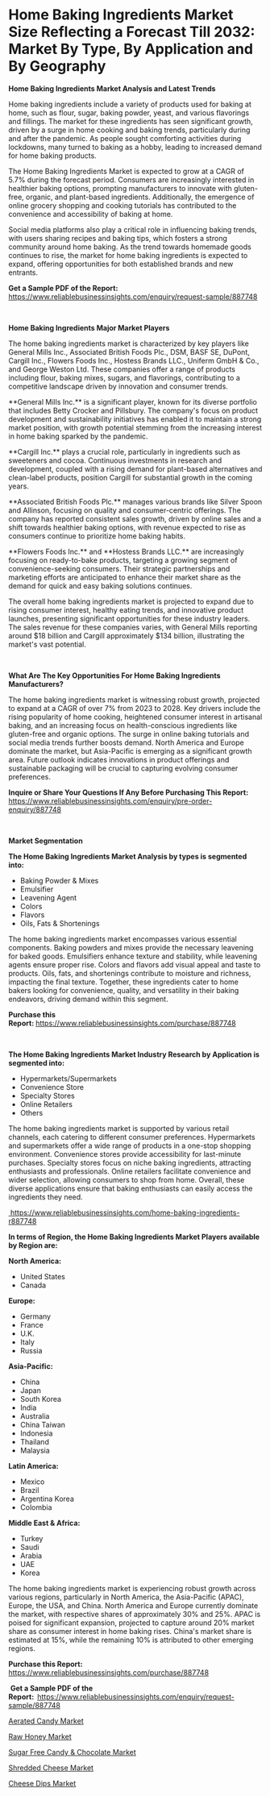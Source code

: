 <p><h1>Home Baking Ingredients Market Size Reflecting a Forecast Till 2032: Market By Type, By Application and By Geography</h1></p><p><strong>Home Baking Ingredients Market Analysis and Latest Trends</strong></p>
<p><p>Home baking ingredients include a variety of products used for baking at home, such as flour, sugar, baking powder, yeast, and various flavorings and fillings. The market for these ingredients has seen significant growth, driven by a surge in home cooking and baking trends, particularly during and after the pandemic. As people sought comforting activities during lockdowns, many turned to baking as a hobby, leading to increased demand for home baking products.</p><p>The Home Baking Ingredients Market is expected to grow at a CAGR of 5.7% during the forecast period. Consumers are increasingly interested in healthier baking options, prompting manufacturers to innovate with gluten-free, organic, and plant-based ingredients. Additionally, the emergence of online grocery shopping and cooking tutorials has contributed to the convenience and accessibility of baking at home. </p><p>Social media platforms also play a critical role in influencing baking trends, with users sharing recipes and baking tips, which fosters a strong community around home baking. As the trend towards homemade goods continues to rise, the market for home baking ingredients is expected to expand, offering opportunities for both established brands and new entrants.</p></p>
<p><strong>Get a Sample PDF of the Report:&nbsp;</strong> <a href="https://www.reliablebusinessinsights.com/enquiry/request-sample/887748?utm_campaign=62&utm_medium=2&utm_source=Github&utm_content=ia&utm_term=14022025&utm_id=home-baking-ingredients">https://www.reliablebusinessinsights.com/enquiry/request-sample/887748</a></p>
<p>&nbsp;</p>
<p><strong>Home Baking Ingredients Major Market Players</strong></p>
<p><p>The home baking ingredients market is characterized by key players like General Mills Inc., Associated British Foods Plc., DSM, BASF SE, DuPont, Cargill Inc., Flowers Foods Inc., Hostess Brands LLC., Uniferm GmbH & Co., and George Weston Ltd. These companies offer a range of products including flour, baking mixes, sugars, and flavorings, contributing to a competitive landscape driven by innovation and consumer trends.</p><p>**General Mills Inc.** is a significant player, known for its diverse portfolio that includes Betty Crocker and Pillsbury. The company's focus on product development and sustainability initiatives has enabled it to maintain a strong market position, with growth potential stemming from the increasing interest in home baking sparked by the pandemic.</p><p>**Cargill Inc.** plays a crucial role, particularly in ingredients such as sweeteners and cocoa. Continuous investments in research and development, coupled with a rising demand for plant-based alternatives and clean-label products, position Cargill for substantial growth in the coming years.</p><p>**Associated British Foods Plc.** manages various brands like Silver Spoon and Allinson, focusing on quality and consumer-centric offerings. The company has reported consistent sales growth, driven by online sales and a shift towards healthier baking options, with revenue expected to rise as consumers continue to prioritize home baking habits.</p><p>**Flowers Foods Inc.** and **Hostess Brands LLC.** are increasingly focusing on ready-to-bake products, targeting a growing segment of convenience-seeking consumers. Their strategic partnerships and marketing efforts are anticipated to enhance their market share as the demand for quick and easy baking solutions continues.</p><p>The overall home baking ingredients market is projected to expand due to rising consumer interest, healthy eating trends, and innovative product launches, presenting significant opportunities for these industry leaders. The sales revenue for these companies varies, with General Mills reporting around $18 billion and Cargill approximately $134 billion, illustrating the market's vast potential.</p></p>
<p>&nbsp;</p>
<p><strong>What Are The Key Opportunities For Home Baking Ingredients Manufacturers?</strong></p>
<p><p>The home baking ingredients market is witnessing robust growth, projected to expand at a CAGR of over 7% from 2023 to 2028. Key drivers include the rising popularity of home cooking, heightened consumer interest in artisanal baking, and an increasing focus on health-conscious ingredients like gluten-free and organic options. The surge in online baking tutorials and social media trends further boosts demand. North America and Europe dominate the market, but Asia-Pacific is emerging as a significant growth area. Future outlook indicates innovations in product offerings and sustainable packaging will be crucial to capturing evolving consumer preferences.</p></p>
<p><strong>Inquire or Share Your Questions If Any Before Purchasing This Report:</strong> <a href="https://www.reliablebusinessinsights.com/enquiry/pre-order-enquiry/887748?utm_campaign=62&utm_medium=2&utm_source=Github&utm_content=ia&utm_term=14022025&utm_id=home-baking-ingredients">https://www.reliablebusinessinsights.com/enquiry/pre-order-enquiry/887748</a></p>
<p>&nbsp;</p>
<p><strong>Market Segmentation</strong></p>
<p><strong>The Home Baking Ingredients Market Analysis by types is segmented into:</strong></p>
<p><ul><li>Baking Powder & Mixes</li><li>Emulsifier</li><li>Leavening Agent</li><li>Colors</li><li>Flavors</li><li>Oils, Fats & Shortenings</li></ul></p>
<p><p>The home baking ingredients market encompasses various essential components. Baking powders and mixes provide the necessary leavening for baked goods. Emulsifiers enhance texture and stability, while leavening agents ensure proper rise. Colors and flavors add visual appeal and taste to products. Oils, fats, and shortenings contribute to moisture and richness, impacting the final texture. Together, these ingredients cater to home bakers looking for convenience, quality, and versatility in their baking endeavors, driving demand within this segment.</p></p>
<p><strong>Purchase this Report:&nbsp;</strong><a href="https://www.reliablebusinessinsights.com/purchase/887748?utm_campaign=62&utm_medium=2&utm_source=Github&utm_content=ia&utm_term=14022025&utm_id=home-baking-ingredients">https://www.reliablebusinessinsights.com/purchase/887748</a></p>
<p>&nbsp;</p>
<p><strong>The Home Baking Ingredients Market Industry Research by Application is segmented into:</strong></p>
<p><ul><li>Hypermarkets/Supermarkets</li><li>Convenience Store</li><li>Specialty Stores</li><li>Online Retailers</li><li>Others</li></ul></p>
<p><p>The home baking ingredients market is supported by various retail channels, each catering to different consumer preferences. Hypermarkets and supermarkets offer a wide range of products in a one-stop shopping environment. Convenience stores provide accessibility for last-minute purchases. Specialty stores focus on niche baking ingredients, attracting enthusiasts and professionals. Online retailers facilitate convenience and wider selection, allowing consumers to shop from home. Overall, these diverse applications ensure that baking enthusiasts can easily access the ingredients they need.</p></p>
<p><a href="https://www.reliablebusinessinsights.com/home-baking-ingredients-r887748?utm_campaign=62&utm_medium=2&utm_source=Github&utm_content=ia&utm_term=14022025&utm_id=home-baking-ingredients">&nbsp;https://www.reliablebusinessinsights.com/home-baking-ingredients-r887748</a></p>
<p><strong>In terms of Region, the Home Baking Ingredients Market Players available by Region are:</strong></p>
<p>
    <p> <strong> North America: </strong>
        <ul>
            <li>United States</li>
            <li>Canada</li>
        </ul>
        </p> 
    <p> <strong> Europe: </strong>
        <ul>
            <li>Germany</li>
            <li>France</li>
            <li>U.K.</li>
            <li>Italy</li>
            <li>Russia</li>
        </ul>
        </p> 
    <p> <strong> Asia-Pacific: </strong>
        <ul>
            <li>China</li>
            <li>Japan</li>
            <li>South Korea</li>
            <li>India</li>
            <li>Australia</li>
            <li>China Taiwan</li>
            <li>Indonesia</li>
            <li>Thailand</li>
            <li>Malaysia</li>
        </ul>
        </p> 
    <p> <strong> Latin America: </strong>
        <ul>
            <li>Mexico</li>
            <li>Brazil</li>
            <li>Argentina Korea</li>
            <li>Colombia</li>
        </ul>
        </p> 
    <p> <strong> Middle East & Africa: </strong>
        <ul>
            <li>Turkey</li>
            <li>Saudi</li>
            <li>Arabia</li>
            <li>UAE</li>
            <li>Korea</li>
        </ul>
    </p>
    </p>
<p><p>The home baking ingredients market is experiencing robust growth across various regions, particularly in North America, the Asia-Pacific (APAC), Europe, the USA, and China. North America and Europe currently dominate the market, with respective shares of approximately 30% and 25%. APAC is poised for significant expansion, projected to capture around 20% market share as consumer interest in home baking rises. China's market share is estimated at 15%, while the remaining 10% is attributed to other emerging regions.</p></p>
<p><strong>Purchase this Report: </strong><a href="https://www.reliablebusinessinsights.com/purchase/887748?utm_campaign=62&utm_medium=2&utm_source=Github&utm_content=ia&utm_term=14022025&utm_id=home-baking-ingredients">https://www.reliablebusinessinsights.com/purchase/887748</a></p>
<p>&nbsp;<strong>Get a Sample PDF of the Report:&nbsp;&nbsp;</strong><a href="https://www.reliablebusinessinsights.com/enquiry/request-sample/887748?utm_campaign=62&utm_medium=2&utm_source=Github&utm_content=ia&utm_term=14022025&utm_id=home-baking-ingredients">https://www.reliablebusinessinsights.com/enquiry/request-sample/887748</a></p>
<p><strong></strong></p>
<p><p><a href="https://github.com/vilolakoreni/Market-Research-Report-List-1/blob/main/aerated-candy-market.md?utm_campaign=62&utm_medium=2&utm_source=Github&utm_content=ia&utm_term=14022025&utm_id=home-baking-ingredients">Aerated Candy Market</a></p><p><a href="https://github.com/miottaredlin79/Market-Research-Report-List-1/blob/main/raw-honey-market.md?utm_campaign=62&utm_medium=2&utm_source=Github&utm_content=ia&utm_term=14022025&utm_id=home-baking-ingredients">Raw Honey Market</a></p><p><a href="https://github.com/paljuhubeyde/Market-Research-Report-List-1/blob/main/sugar-free-candy-chocolate-market.md?utm_campaign=62&utm_medium=2&utm_source=Github&utm_content=ia&utm_term=14022025&utm_id=home-baking-ingredients">Sugar Free Candy & Chocolate Market</a></p><p><a href="https://github.com/rrapajecundi/Market-Research-Report-List-1/blob/main/shredded-cheese-market.md?utm_campaign=62&utm_medium=2&utm_source=Github&utm_content=ia&utm_term=14022025&utm_id=home-baking-ingredients">Shredded Cheese Market</a></p><p><a href="https://github.com/ugurgyuri/Market-Research-Report-List-1/blob/main/cheese-dips-market.md?utm_campaign=62&utm_medium=2&utm_source=Github&utm_content=ia&utm_term=14022025&utm_id=home-baking-ingredients">Cheese Dips Market</a></p></p>